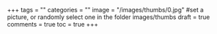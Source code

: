+++
tags = ""
categories = ""
image = "/images/thumbs/0.jpg" #set a picture, or randomly select one in the folder images/thumbs
draft = true
comments = true
toc = true
+++
